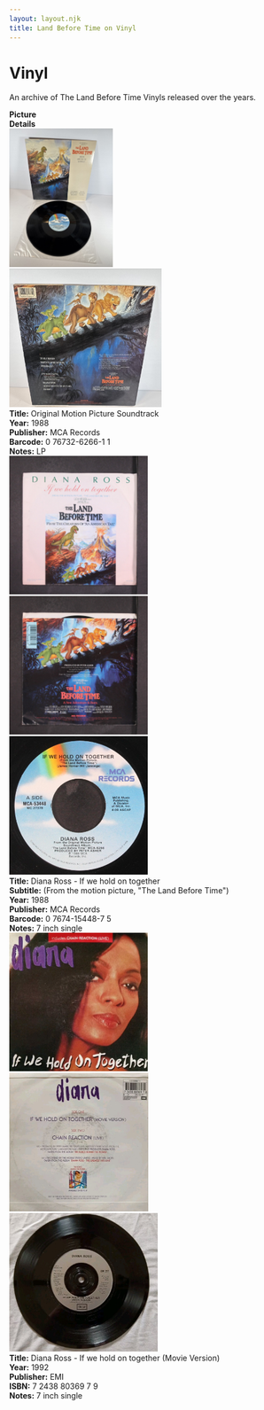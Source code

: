 ```yaml
---
layout: layout.njk
title: Land Before Time on Vinyl
---
```


# Vinyl


An archive of The Land Before Time Vinyls released over the years.

<div class="item-table">
  <div class="item-header">
    <div class="item-image"><strong>Picture</strong></div>
    <div class="item-details"><strong>Details</strong></div>
  </div>


<div class="item-entry">
  <div class="item-image">
    <a href="/images//media/vinyl/OSTVinyl.jpg" data-lightbox="books" data-title="Original Motion Picture Soundtrack">
        <div class="img-box">
          <img src="/images//media/vinyl/OSTVinyl.jpg" alt="Original Motion Picture Soundtrack" style="height:250px; object-fit:cover;" / loading="lazy">
        </div>
      </a>
      <a href="/images//media/vinyl/OSTVinyl-back.jpg" data-lightbox="books" data-title="Original Motion Picture Soundtrack">
        <div class="img-box">
          <img src="/images//media/vinyl/OSTVinyl-back.jpg" alt="Original Motion Picture Soundtrack" style="height:250px; object-fit:cover;" / loading="lazy">
        </div>
      </a>
  </div>
  <div class="item-details">
    <strong>Title:</strong> Original Motion Picture Soundtrack<br/>
      <strong>Year:</strong> 1988<br/>
      <strong>Publisher:</strong> MCA Records<br/>
      <strong>Barcode:</strong> 0 76732-6266-1 1<br/>
      <strong>Notes:</strong> LP<br/>
  </div>
</div>

  <div class="item-entry">
  <div class="item-image">
    <a href="/images/media/vinyl/7inchdianaross.jpg" data-lightbox="books" data-title="Diana Ross - If we hold on together">
        <div class="img-box">
          <img src="/images/media/vinyl/7inchdianaross.jpg" alt="Diana Ross - If we hold on together" style="height:250px; object-fit:cover;" / loading="lazy">
        </div>
      </a>
      <a href="/images/media/vinyl/7inchdianaross-back.jpg" data-lightbox="books" data-title="Diana Ross - If we hold on together">
        <div class="img-box">
          <img src="/images/media/vinyl/7inchdianaross-back.jpg" alt="Diana Ross - If we hold on together" style="height:250px; object-fit:cover;" / loading="lazy">
        </div>
      </a>
      <a href="/images/media/vinyl/7inchdianaross-disc.jpg" data-lightbox="books" data-title="Diana Ross - If we hold on together">
        <div class="img-box">
          <img src="/images/media/vinyl/7inchdianaross-disc.jpg" alt="Diana Ross - If we hold on together" style="height:250px; object-fit:cover;" / loading="lazy">
        </div>
      </a>
  </div>
  <div class="item-details">
    <strong>Title:</strong> Diana Ross - If we hold on together<br/>
      <strong>Subtitle:</strong> (From the motion picture, "The Land Before Time")<br/>
      <strong>Year:</strong> 1988<br/>
      <strong>Publisher:</strong> MCA Records<br/>
      <strong>Barcode:</strong> 0 7674-15448-7 5<br/>
      <strong>Notes:</strong> 7 inch single<br/>
  </div>
</div>

<div class="item-entry">
  <div class="item-image">
    <a href="/images/media/vinyl/ifweholdontogether1992.jpg" data-lightbox="books" data-title="Diana Ross - If we hold on together (Movie Version)">
        <div class="img-box">
          <img src="/images/media/vinyl/ifweholdontogether1992.jpg" alt="Diana Ross - If we hold on together (Movie Version)" style="height:250px; object-fit:cover;" / loading="lazy">
        </div>
      </a>
      <a href="/images/media/vinyl/ifweholdontogether1992-back.jpg" data-lightbox="books" data-title="Diana Ross - If we hold on together (Movie Version)">
        <div class="img-box">
          <img src="/images/media/vinyl/ifweholdontogether1992-back.jpg" alt="Diana Ross - If we hold on together (Movie Version)" style="height:250px; object-fit:cover;" / loading="lazy">
        </div>
      </a>
      <a href="/images/media/vinyl/ifweholdontogether1992-disc.jpg" data-lightbox="books" data-title="Diana Ross - If we hold on together (Movie Version)">
        <div class="img-box">
          <img src="/images/media/vinyl/ifweholdontogether1992-disc.jpg" alt="Diana Ross - If we hold on together (Movie Version)" style="height:250px; object-fit:cover;" / loading="lazy">
        </div>
      </a>
  </div>
  <div class="item-details">
    <strong>Title:</strong> Diana Ross - If we hold on together (Movie Version)<br/>
      <strong>Year:</strong> 1992<br/>
      <strong>Publisher:</strong> EMI<br/>
      <strong>ISBN:</strong> 7 2438 80369 7 9<br/>
      <strong>Notes:</strong> 7 inch single<br/>
  </div>
</div>



</div>